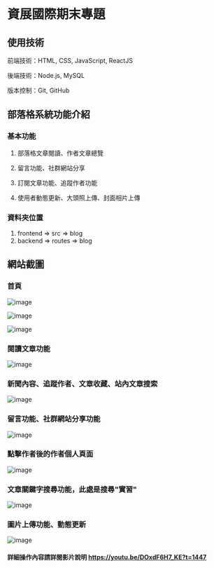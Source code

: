 # 資展國際期末專題

## 使用技術

 前端技術：HTML, CSS, JavaScript, ReactJS

 後端技術：Node.js, MySQL

 版本控制：Git, GitHub

## 部落格系統功能介紹

### 基本功能

1. 部落格文章閱讀、作者文章總覽

2. 留言功能、社群網站分享

3. 訂閱文章功能、追蹤作者功能

4. 使用者動態更新、大頭照上傳、封面相片上傳

### 資料夾位置

1. frontend => src => blog
2. backend => routes => blog

## 網站截圖

### 首頁

![image](https://user-images.githubusercontent.com/97225493/174747286-44bbcb78-0abc-4320-bbf0-0f3190fd7647.png)

![image](https://user-images.githubusercontent.com/97225493/174749583-56c58cdc-8812-40d0-a909-5d3af407a4b0.png)

![image](https://user-images.githubusercontent.com/97225493/174749627-9eb7e169-791e-402a-af22-7edf11755255.png)

### 閱讀文章功能

![image](https://user-images.githubusercontent.com/97225493/174748118-40aae491-469d-43ed-b519-cfdca1a20aa3.png)

### 新聞內容、追蹤作者、文章收藏、站內文章搜索

![image](https://user-images.githubusercontent.com/97225493/174748139-83615502-bde2-4bbd-b456-3d96e82cf705.png)

### 留言功能、社群網站分享功能

![image](https://user-images.githubusercontent.com/97225493/174748159-e3c32a13-67f1-4d08-a866-fd6a6ae1d820.png)

### 點擊作者後的作者個人頁面

![image](https://user-images.githubusercontent.com/97225493/174748337-8a3e2c4d-09ea-4d28-8cd7-69c68df69303.png)

### 文章關鍵字搜尋功能，此處是搜尋"實習"

![image](https://user-images.githubusercontent.com/97225493/174748403-54ae970d-b625-43dd-8146-b10a2b8f8389.png)

### 圖片上傳功能、動態更新

![image](https://user-images.githubusercontent.com/97225493/174748471-259f918d-f95a-4851-bcf3-cc480535b466.png)

#### 詳細操作內容請詳閱影片說明 https://youtu.be/DOxdF6H7_KE?t=1447
